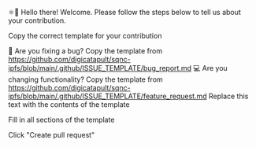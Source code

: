 ⚛👋 Hello there! Welcome. Please follow the steps below to tell us about your contribution.

Copy the correct template for your contribution

🐛 Are you fixing a bug? Copy the template from https://github.com/digicatapult/sqnc-ipfs/blob/main/.github/ISSUE_TEMPLATE/bug_report.md
💻 Are you changing functionality? Copy the template from https://github.com/digicatapult/sqnc-ipfs/blob/main/.github/ISSUE_TEMPLATE/feature_request.md
Replace this text with the contents of the template

Fill in all sections of the template

Click "Create pull request"

